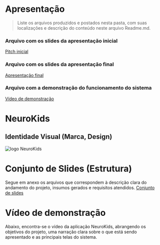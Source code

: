 # Apresentação
> Liste os arquivos produzidos e postados nesta pasta, com suas localizações e descrição do conteúdo neste arquivo Readme.md.

### Arquivo com os slides da apresentação inicial
[Pitch inicial](https://github.com/ICEI-PUC-Minas-PMV-SI/pmv-si-2023-2-pe1-t2-neurodiversidade/files/13679348/Apresentacao.Projeto.NeuroKids.-.INICIAL.pdf) 

### Arquivo com os slides da apresentação final
[Apresentação final](https://github.com/ICEI-PUC-Minas-PMV-SI/pmv-si-2023-2-pe1-t2-neurodiversidade/files/13696373/Apresentacao.NeuroKids.-.Etapa.5.2.pptx)


### Arquivo com a demonstração do funcionamento do sistema
[Vídeo de demonstração](https://github.com/ICEI-PUC-Minas-PMV-SI/pmv-si-2023-2-pe1-t2-neurodiversidade/assets/109616789/7fa47fd1-974d-4e1f-934c-0d4d0b377b23)

# NeuroKids
## Identidade Visual (Marca, Design)

![logo NeuroKids](https://github.com/ICEI-PUC-Minas-PMV-SI/pmv-si-2023-2-pe1-t2-neurodiversidade/assets/89950149/56904b9f-7b77-405e-b6ca-62befb573b5b)

# Conjunto de Slides (Estrutura)

Segue em anexo os arquivos que correspondem à descrição clara do andamento do projeto, insumos gerados e requisitos atendidos.
[Conjunto de slides](https://github.com/ICEI-PUC-Minas-PMV-SI/pmv-si-2023-2-pe1-t2-neurodiversidade/files/13696373/Apresentacao.NeuroKids.-.Etapa.5.2.pptx)


# Vídeo de demonstração

Abaixo, encontra-se o vídeo da aplicação NeuroKids, abrangendo os objetivos do projeto, uma narração clara sobre o que está sendo apresentado e as principais telas do sistema.

